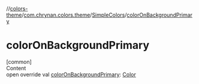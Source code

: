 //[colors-theme](../../../index.md)/[com.chrynan.colors.theme](../index.md)/[SimpleColors](index.md)/[colorOnBackgroundPrimary](color-on-background-primary.md)



# colorOnBackgroundPrimary  
[common]  
Content  
open override val [colorOnBackgroundPrimary](color-on-background-primary.md): [Color](../../../../colors-core/colors-core/com.chrynan.colors/-color/index.md)  




